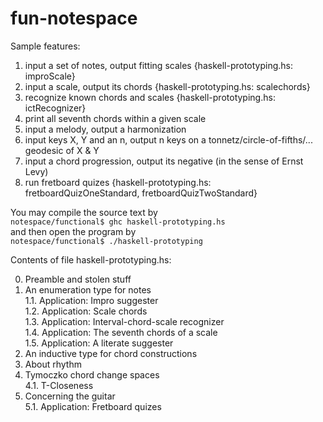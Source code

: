 # fun-notespace

Sample features:

1. input a set of notes, output fitting scales {haskell-prototyping.hs: improScale}  
1. input a scale, output its chords {haskell-prototyping.hs: scalechords}  
1. recognize known chords and scales {haskell-prototyping.hs: ictRecognizer}  
1. print all seventh chords within a given scale  
1. input a melody, output a harmonization  
1. input keys X, Y and an n, output n keys on a tonnetz/circle-of-fifths/... geodesic of X & Y  
1. input a chord progression, output its negative (in the sense of Ernst Levy)  
1. run fretboard quizes {haskell-prototyping.hs: fretboardQuizOneStandard, fretboardQuizTwoStandard}  

You may compile the source text by  
`notespace/functional$ ghc haskell-prototyping.hs`  
and then open the program by  
`notespace/functional$ ./haskell-prototyping`

Contents of file haskell-prototyping.hs:

0. Preamble and stolen stuff  
1. An enumeration type for notes  
1.1. Application: Impro suggester  
1.2. Application: Scale chords  
1.3. Application: Interval-chord-scale recognizer  
1.4. Application: The seventh chords of a scale  
1.5. Application: A literate suggester  
2. An inductive type for chord constructions  
3. About rhythm  
4. Tymoczko chord change spaces  
4.1. T-Closeness  
5. Concerning the guitar  
5.1. Application: Fretboard quizes  